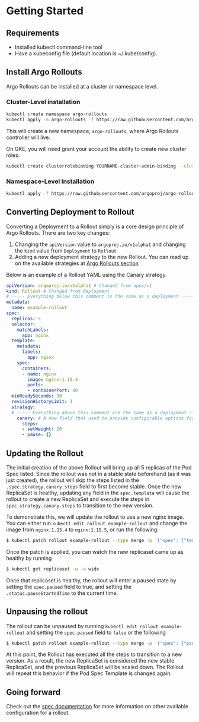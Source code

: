 # Getting Started

## Requirements
- Installed kubectl command-line tool
- Have a kubeconfig file (default location is ~/.kube/config).

## Install Argo Rollouts
Argo Rollouts can be installed at a cluster or namespace level. 

### Cluster-Level installation

```bash
kubectl create namespace argo-rollouts
kubectl apply -n argo-rollouts -f https://raw.githubusercontent.com/argoproj/argo-rollouts/stable/manifests/install.yaml
```

This will create a new namespace, `argo-rollouts`, where Argo Rollouts controller will live.

On GKE, you will need grant your account the ability to create new cluster roles:
    
```bash
kubectl create clusterrolebinding YOURNAME-cluster-admin-binding --clusterrole=cluster-admin --user=YOUREMAIL@gmail.com
```

### Namespace-Level Installation
```bash
kubectl apply -f https://raw.githubusercontent.com/argoproj/argo-rollouts/stable/manifests/namespace-install.yaml
```

## Converting Deployment to Rollout
Converting a Deployment to a Rollout simply is a core design principle of Argo Rollouts. There are two key changes:

1. Changing the `apiVersion` value to `argoproj.io/v1alpha1` and changing the `kind` value from `Deployment` to `Rollout`
1. Adding a new deployment strategy to the new Rollout. You can read up on the available strategies at [Argo Rollouts section](index.md)

Below is an example of a Rollout YAML using the Canary strategy.

```yaml
apiVersion: argoproj.io/v1alpha1 # Changed from apps/v1
kind: Rollout # Changed from Deployment
# ----- Everything below this comment is the same as a deployment -----
metadata:
  name: example-rollout
spec:
  replicas: 5
  selector:
    matchLabels:
      app: nginx
  template:
    metadata:
      labels:
        app: nginx
    spec:
      containers:
      - name: nginx
        image: nginx:1.15.4
        ports:
        - containerPort: 80
  minReadySeconds: 30
  revisionHistoryLimit: 3
  strategy:
  # ----- Everything above this comment are the same as a deployment -----
    canary: # A new field that used to provide configurable options for a Canary strategy
      steps:
      - setWeight: 20
      - pause: {}
```

## Updating the Rollout
The initial creation of the above Rollout will bring up all 5 replicas of the Pod Spec listed. Since the rollout was not in a stable state beforehand (as it was just created), the rollout will skip the steps listed in the `.spec.strategy.canary.steps` field to first become stable. Once the new ReplicaSet is healthy, updating any field in the `spec.template` will cause the rollout to create a new ReplicaSet and execute the steps in `spec.strategy.canary.steps` to transition to the new version.

To demonstrate this, we will update the rollout to use a new nginx image. You can either run `kubectl edit rollout example-rollout` and change the image from `nginx:1.15.4` to `nginx:1.15.5`, or run the following:

```bash
$ kubectl patch rollout example-rollout --type merge -p '{"spec": {"template": { "spec": { "containers": [{"name": "nginx","image": "nginx:1.15.5"}]}}}}'
```

Once the patch is applied, you can watch the new replicaset came up as healthy by running 
```bash 
$ kubectl get replicaset -w -o wide
```
Once that replicaset is healthy, the rollout will enter a paused state by setting the `spec.paused` field to true, and setting the `.status.pauseStartedTime` to the current time.

## Unpausing the rollout
The rollout can be unpaused by running `kubectl edit rollout example-rollout` and setting the `spec.paused` field to `false` or the following
```bash
$ kubectl patch rollout example-rollout --type merge -p '{"spec": {"paused": false}}'
```

At this point, the Rollout has executed all the steps to transition to a new version. As a result, the new ReplicaSet is considered the new stable ReplicaSet, and the previous ReplicaSet will be scaled down. The Rollout will repeat this behavior if the Pod Spec Template is changed again.

## Going forward
Check out the [spec documentation](/spec) for more information on other available configuration for a rollout.
